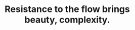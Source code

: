 ---
title: Resistance to the flow brings beauty, complexity.
tags: motion TMWT
star: true
reality: true
order: 2
---